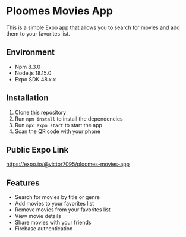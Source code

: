 # Ploomes Movies App
This is a simple Expo app that allows you to search for movies and add them to your favorites list.

## Environment
- Npm 8.3.0
- Node.js 18.15.0
- Expo SDK 48.x.x

## Installation
1. Clone this repository
2. Run `npm install` to install the dependencies
3. Run `npx expo start` to start the app
4. Scan the QR code with your phone

## Public Expo Link
https://expo.io/@victor7095/ploomes-movies-app

## Features
- Search for movies by title or genre
- Add movies to your favorites list
- Remove movies from your favorites list
- View movie details
- Share movies with your friends
- Firebase authentication